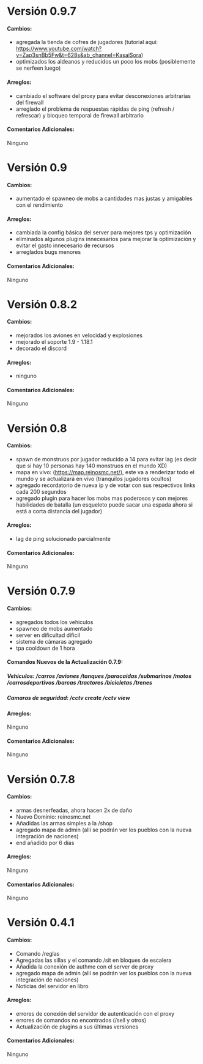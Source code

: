 # Versión 0.9.7

#### Cambios:

- agregada la tienda de cofres de jugadores (tutorial aquí: https://www.youtube.com/watch?v=Zap3snBb5Fw&t=628s&ab_channel=KasaiSora)
- optimizados los aldeanos y reducidos un poco los mobs (posiblemente se nerfeen luego)

#### Arreglos:

- cambiado el software del proxy para evitar desconexiones arbitrarias del firewall
- arreglado el problema de respuestas rápidas de ping (refresh / refrescar) y bloqueo temporal de firewall arbitrario 

#### Comentarios Adicionales:

Ninguno

# Versión 0.9

#### Cambios:

- aumentado el spawneo de mobs a cantidades mas justas y amigables con el rendimiento

#### Arreglos:

- cambiada la config básica del server para mejores tps y optimización
- eliminados algunos plugins innecesarios para mejorar la optimización y evitar el gasto innecesario de recursos
- arreglados bugs menores

#### Comentarios Adicionales:

Ninguno

# Versión 0.8.2

#### Cambios:

- mejorados los aviones en velocidad y explosiones
- mejorado el soporte 1.9 - 1.18.1
- decorado el discord

#### Arreglos:

- ninguno

#### Comentarios Adicionales:

Ninguno

# Versión 0.8

#### Cambios:

- spawn de monstruos por jugador reducido a 14 para evitar lag (es decir que si hay 10 personas hay 140 monstruos en el mundo XD)
- mapa en vivo: (https://map.reinosmc.net/), este va a renderizar todo el mundo y se actualizará en vivo (tranquilos jugadores ocultos)
- agregado recordatorio de nueva ip y de votar con sus respectivos links cada 200 segundos
- agregado plugin para hacer los mobs mas poderosos y con mejores habilidades de batalla (un esqueleto puede sacar una espada ahora si está a corta distancia del jugador)

#### Arreglos:

- lag de ping solucionado parcialmente

#### Comentarios Adicionales:

Ninguno

# Versión 0.7.9

#### Cambios:

- agregados todos los vehiculos
- spawneo de mobs aumentado
- server en dificultad dificil
- sistema de cámaras agregado
- tpa cooldown de 1 hora 


#### Comandos Nuevos de la Actualización 0.7.9:

##### Vehiculos: /carros /aviones /tanques /paracaidas /submarinos /motos /carrosdeportivos /barcas /tractores /bicicletas /trenes

##### Camaras de seguridad: /cctv create  /cctv view

#### Arreglos:

Ninguno

#### Comentarios Adicionales:

Ninguno

# Versión 0.7.8

#### Cambios:

- armas desnerfeadas, ahora hacen 2x de daño
- Nuevo Dominio: reinosmc.net
- Añadidas las armas simples a la /shop
- agregado mapa de admin (allí se podrán ver los pueblos con la nueva integración de naciones)
- end añadido por 6 días

#### Arreglos:

Ninguno

#### Comentarios Adicionales:

Ninguno

# Versión 0.4.1

#### Cambios:

- Comando /reglas
- Agregadas las sillas y el comando /sit en bloques de escalera
- Añadida la conexión de authme con el server de proxy
- agregado mapa de admin (allí se podrán ver los pueblos con la nueva integración de naciones)
- Noticias del servidor en libro

#### Arreglos:

- errores de conexión del servidor de autenticación con el proxy
- errores de comandos no encontrados (/sell y otros)
- Actualización de plugins a sus últimas versiones

#### Comentarios Adicionales:

Ninguno
